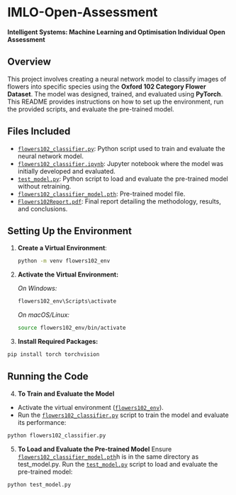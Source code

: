 # IMLO-Open-Assessment
**Intelligent Systems: Machine Learning and Optimisation Individual Open Assessment**

## Overview

This project involves creating a neural network model to classify images of flowers into specific species using the **Oxford 102 Category Flower Dataset**. The model was designed, trained, and evaluated using **PyTorch**. This README provides instructions on how to set up the environment, run the provided scripts, and evaluate the pre-trained model.

## Files Included

- [`flowers102_classifier.py`](flowers102_classifier.py): Python script used to train and evaluate the neural network model.
- [`flowers102_classifier.ipynb`](flowers102_classifier.ipynb): Jupyter notebook where the model was initially developed and evaluated.
- [`test_model.py`](test_model.py): Python script to load and evaluate the pre-trained model without retraining.
- [`flowers102_classifier_model.pth`](flowers102_classifier_model.pth): Pre-trained model file.
- [`Flowers102Report.pdf`](Flowers102Report.pdf): Final report detailing the methodology, results, and conclusions.

## Setting Up the Environment

1. **Create a Virtual Environment**:

   ```bash
   python -m venv flowers102_env
2. **Activate the Virtual Environment:**
   
   *On Windows:*

   ```bash
   flowers102_env\Scripts\activate
   ```

   *On macOS/Linux:*

   ```bash
   source flowers102_env/bin/activate
   ```
3. **Install Required Packages:**
```bash
pip install torch torchvision
```
## Running the Code

4. **To Train and Evaluate the Model**
- Activate the virtual environment ([`flowers102_env`](flowers102_env)).
- Run the [`flowers102_classifier.py`](flowers102_classifier.py) script to train the model and evaluate its performance:
```bash
python flowers102_classifier.py
```
5. **To Load and Evaluate the Pre-trained Model**
Ensure [`flowers102_classifier_model.pth`](flowers102_classifier_model.pth)h is in the same directory as test_model.py.
Run the [`test_model.py`](test_model.py) script to load and evaluate the pre-trained model:
```bash
python test_model.py
```

